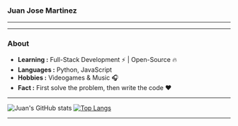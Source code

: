 ### Juan Jose Martinez 
---------------------------------------------------------------------------------------------------------------------------------------------------------------------------------

---------------------------------------------------------------------------------------------------------------------------------------------------------------------------------
### About

-  **Learning :** Full-Stack Development :zap: | Open-Source :fire:	
-  **Languages :** Python, JavaScript
-  **Hobbies :** Videogames & Music :headphones:
-  **Fact :** First solve the problem, then write the code :heart: 

---------------------------------------------------------------------------------------------------------------------------------------------------------------------------------
![Juan's GitHub stats](https://github-readme-stats.vercel.app/api?username=jmartinezgr&show_icons=true&bg_color=00000000&line_height=33.7)
[![Top Langs](https://github-readme-stats.vercel.app/api/top-langs/?username=jmartinezgr&layout=deafult&card_height=400&card_width=500&bg_color=00000000&line_height=34)](https://github.com/anuraghazra/github-readme-stats)

---------------------------------------------------------------------------------------------------------------------------------------------------------------------------------
